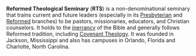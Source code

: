 **Reformed Theological Seminary** (**RTS**) is a non-denominational
seminary that trains current and future leaders (especially in its
[Presbyterian](Presbyterian "Presbyterian") and
[Reformed](Reformed "Reformed") branches) to be pastors,
missionaries, educators, and Christian counselors. It holds to the
[inerrancy](Inerrancy "Inerrancy") of the Bible and generally
follows Reformed tradition, including
[Covenant Theology](Covenant_Theology "Covenant Theology"). It was
founded in Jackson, Mississippi and also has campuses in Orlando,
Florida and Charlotte, North Carolina.




